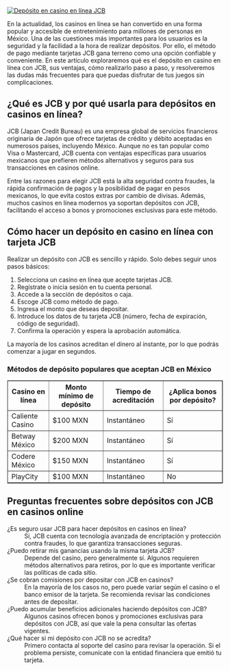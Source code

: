 [![Depósito en casino en línea JCB](https://123-caf.pages.dev/gitsignup.png)](https://vrmoo.ru/Bt82HjjY)

<p>En la actualidad, los casinos en línea se han convertido en una forma popular y accesible de entretenimiento para millones de personas en México. Una de las cuestiones más importantes para los usuarios es la seguridad y la facilidad a la hora de realizar depósitos. Por ello, el método de pago mediante tarjetas JCB gana terreno como una opción confiable y conveniente. En este artículo exploraremos qué es el depósito en casino en línea con JCB, sus ventajas, cómo realizarlo paso a paso, y resolveremos las dudas más frecuentes para que puedas disfrutar de tus juegos sin complicaciones.</p>  <h2>¿Qué es JCB y por qué usarla para depósitos en casinos en línea?</h2> <p>JCB (Japan Credit Bureau) es una empresa global de servicios financieros originaria de Japón que ofrece tarjetas de crédito y débito aceptadas en numerosos países, incluyendo México. Aunque no es tan popular como Visa o Mastercard, JCB cuenta con ventajas específicas para usuarios mexicanos que prefieren métodos alternativos y seguros para sus transacciones en casinos online.</p> <p>Entre las razones para elegir JCB está la alta seguridad contra fraudes, la rápida confirmación de pagos y la posibilidad de pagar en pesos mexicanos, lo que evita costos extras por cambio de divisas. Además, muchos casinos en línea modernos ya soportan depósitos con JCB, facilitando el acceso a bonos y promociones exclusivas para este método.</p>  <h2>Cómo hacer un depósito en casino en línea con tarjeta JCB</h2> <p>Realizar un depósito con JCB es sencillo y rápido. Solo debes seguir unos pasos básicos:</p> <ol>   <li>Selecciona un casino en línea que acepte tarjetas JCB.</li>   <li>Regístrate o inicia sesión en tu cuenta personal.</li>   <li>Accede a la sección de depósitos o caja.</li>   <li>Escoge JCB como método de pago.</li>   <li>Ingresa el monto que deseas depositar.</li>   <li>Introduce los datos de tu tarjeta JCB (número, fecha de expiración, código de seguridad).</li>   <li>Confirma la operación y espera la aprobación automática.</li> </ol> <p>La mayoría de los casinos acreditan el dinero al instante, por lo que podrás comenzar a jugar en segundos.</p>  <h3>Métodos de depósito populares que aceptan JCB en México</h3> <table border="1" cellpadding="8" cellspacing="0">   <thead>     <tr>       <th>Casino en línea</th>       <th>Monto mínimo de depósito</th>       <th>Tiempo de acreditación</th>       <th>¿Aplica bonos por depósito?</th>     </tr>   </thead>   <tbody>     <tr>       <td>Caliente Casino</td>       <td>$100 MXN</td>       <td>Instantáneo</td>       <td>Sí</td>     </tr>     <tr>       <td>Betway México</td>       <td>$200 MXN</td>       <td>Instantáneo</td>       <td>Sí</td>     </tr>     <tr>       <td>Codere México</td>       <td>$150 MXN</td>       <td>Instantáneo</td>       <td>Sí</td>     </tr>     <tr>       <td>PlayCity</td>       <td>$100 MXN</td>       <td>Instantáneo</td>       <td>No</td>     </tr>   </tbody> </table>  <h2>Preguntas frecuentes sobre depósitos con JCB en casinos online</h2> <dl>   <dt>¿Es seguro usar JCB para hacer depósitos en casinos en línea?</dt>   <dd>Sí, JCB cuenta con tecnología avanzada de encriptación y protección contra fraudes, lo que garantiza transacciones seguras.</dd>    <dt>¿Puedo retirar mis ganancias usando la misma tarjeta JCB?</dt>   <dd>Depende del casino, pero generalmente sí. Algunos requieren métodos alternativos para retiros, por lo que es importante verificar las políticas de cada sitio.</dd>    <dt>¿Se cobran comisiones por depositar con JCB en casinos?</dt>   <dd>En la mayoría de los casos no, pero puede variar según el casino o el banco emisor de la tarjeta. Se recomienda revisar las condiciones antes de depositar.</dd>    <dt>¿Puedo acumular beneficios adicionales haciendo depósitos con JCB?</dt>   <dd>Algunos casinos ofrecen bonos y promociones exclusivas para depósitos con JCB, así que vale la pena consultar las ofertas vigentes.</dd>    <dt>¿Qué hacer si mi depósito con JCB no se acredita?</dt>   <dd>Primero contacta al soporte del casino para revisar la operación. Si el problema persiste, comunícate con la entidad financiera que emitió tu tarjeta.</dd> </dl>